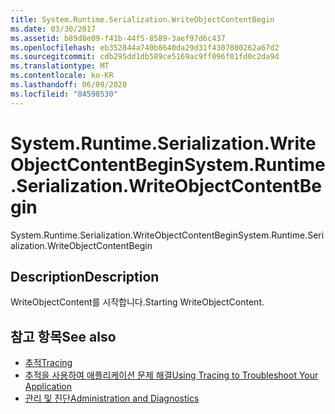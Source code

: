 ```yaml
---
title: System.Runtime.Serialization.WriteObjectContentBegin
ms.date: 03/30/2017
ms.assetid: b89d8e09-f41b-44f5-8589-3aef97d6c437
ms.openlocfilehash: eb352844a740b8640da29d31f4307080262a67d2
ms.sourcegitcommit: cdb295dd1db589ce5169ac9ff096f01fd0c2da9d
ms.translationtype: MT
ms.contentlocale: ko-KR
ms.lasthandoff: 06/09/2020
ms.locfileid: "84598530"
---
```

# <a name="systemruntimeserializationwriteobjectcontentbegin"></a><span data-ttu-id="43b5a-102">System.Runtime.Serialization.WriteObjectContentBegin</span><span class="sxs-lookup"><span data-stu-id="43b5a-102">System.Runtime.Serialization.WriteObjectContentBegin</span></span>
<span data-ttu-id="43b5a-103">System.Runtime.Serialization.WriteObjectContentBegin</span><span class="sxs-lookup"><span data-stu-id="43b5a-103">System.Runtime.Serialization.WriteObjectContentBegin</span></span>  
  
## <a name="description"></a><span data-ttu-id="43b5a-104">Description</span><span class="sxs-lookup"><span data-stu-id="43b5a-104">Description</span></span>  
 <span data-ttu-id="43b5a-105">WriteObjectContent를 시작합니다.</span><span class="sxs-lookup"><span data-stu-id="43b5a-105">Starting WriteObjectContent.</span></span>  
  
## <a name="see-also"></a><span data-ttu-id="43b5a-106">참고 항목</span><span class="sxs-lookup"><span data-stu-id="43b5a-106">See also</span></span>

- [<span data-ttu-id="43b5a-107">추적</span><span class="sxs-lookup"><span data-stu-id="43b5a-107">Tracing</span></span>](index.md)
- [<span data-ttu-id="43b5a-108">추적을 사용하여 애플리케이션 문제 해결</span><span class="sxs-lookup"><span data-stu-id="43b5a-108">Using Tracing to Troubleshoot Your Application</span></span>](using-tracing-to-troubleshoot-your-application.md)
- [<span data-ttu-id="43b5a-109">관리 및 진단</span><span class="sxs-lookup"><span data-stu-id="43b5a-109">Administration and Diagnostics</span></span>](../index.md)
